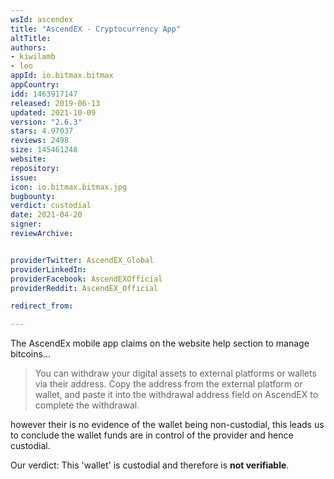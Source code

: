 ```yaml
---
wsId: ascendex
title: "AscendEX - Cryptocurrency App"
altTitle: 
authors:
- kiwilamb
- leo
appId: io.bitmax.bitmax
appCountry: 
idd: 1463917147
released: 2019-06-13
updated: 2021-10-09
version: "2.6.3"
stars: 4.97037
reviews: 2498
size: 145461248
website: 
repository: 
issue: 
icon: io.bitmax.bitmax.jpg
bugbounty: 
verdict: custodial
date: 2021-04-20
signer: 
reviewArchive:


providerTwitter: AscendEX_Global
providerLinkedIn: 
providerFacebook: AscendEXOfficial
providerReddit: AscendEX_Official

redirect_from:

---
```


The AscendEx mobile app claims on the website help section to manage bitcoins...

> You can withdraw your digital assets to external platforms or wallets via
  their address. Copy the address from the external platform or wallet, and
  paste it into the withdrawal address field on AscendEX to complete the
  withdrawal. 

however their is no evidence of the wallet being non-custodial, this leads us to
conclude the wallet funds are in control of the provider and hence custodial.

Our verdict: This 'wallet' is custodial and therefore is **not verifiable**.
